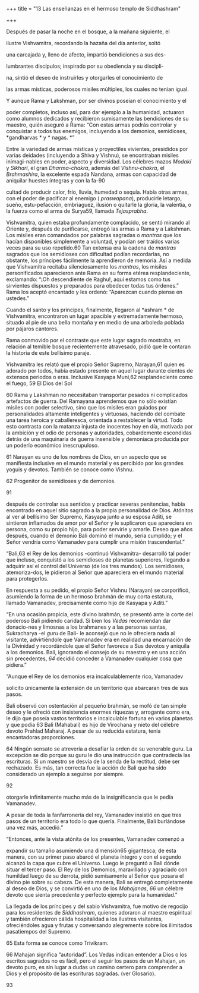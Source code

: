 +++
title = "13 Las enseñanzas en el hermoso templo de Siddhashram"

+++

Después de pasar la noche en el bosque, a la mañana siguiente, el 

ilustre Vishvamitra, recordando la hazaña del día anterior, soltó 

una carcajada y, lleno de afecto, impartió bendiciones a sus des-

lumbrantes discípulos; inspirado por su obediencia y su discipli-

na, sintió el deseo de instruirles y otorgarles el conocimiento de 

las armas místicas, poderosos misiles múltiples, los cuales no tenían igual. 

Y aunque Rama y Lakshman, por ser divinos poseían el conocimiento y el 

poder completos, incluso así, para dar ejemplo a la humanidad, actuaron como alumnos dedicados y recibieron sumisamente las bendiciones de su maestro, quién aseguró a Rama: “Con estas armas podrás controlar y conquistar a todos tus enemigos, incluyendo a los demonios, semidioses, *gandharvas * y * nagas. *” 

Entre la variedad de armas místicas y proyectiles vivientes, presididos por varias deidades \(incluyendo a Shiva y Vishnu\), se encontraban misiles inimagi-nables en poder, aspecto y diversidad. Los célebres mazos *Modakí* y *Sikharí*, el gran *Dharma-chakra*, además del *Vishnu-chakra*, el *Brahmashira*, la excelente espada Nandana, armas con capacidad de aniquilar huestes íntegras y con la fa-90



cultad de producir calor, frío, lluvia, humedad o sequía. Había otras armas, con el poder de pacificar al enemigo \( *praswapana*\), producirle letargo, sueño, estu-pefacción, embriaguez, ilusión o quitarle la gloria, la valentía, o la fuerza como el arma de Surya59, llamada *Tejasprabha*. 

Vishvamitra, quien estaba profundamente complacido, se sentó mirando al Oriente y, después de purificarse, entregó las armas a Rama y a Lakshman. Los misiles eran comandados por palabras sagradas o *mantras* que los hacían disponibles simplemente a voluntad, y podían ser traídos varias veces para su uso repetido.60 Tan extensa era la cadena de *mantras* sagrados que los semidioses con dificultad podían recordarlas, no obstante, los príncipes fácilmente la aprendieron de memoria. Así a medida que Vishvamitra recitaba silenciosamente los *mantras*, los misiles personificados aparecieron ante Rama en su forma etérea resplandeciente, exclamando: “¡Oh descendiente de Raghu\!, aquí estamos como tus sirvientes dispuestos y preparados para obedecer todas tus órdenes.” Rama los aceptó encantado y les ordenó: “Aparezcan cuando piense en ustedes.” 

Cuando el santo y los príncipes, finalmente, llegaron al *ashram * de Vishvamitra, encontraron un lugar apacible y extremadamente hermoso, situado al pie de una bella montaña y en medio de una arboleda poblada por pájaros cantores. 

Rama conmovido por el contraste que este lugar sagrado mostraba, en relación al temible bosque recientemente atravesado, pidió que le contaran la historia de este bellísimo paraje. 

Vishvamitra les relató que el propio Señor Supremo, Narayan,61 quien es adorado por todos, había estado presente en aquel lugar durante cientos de extensos periodos o eras. Inclusive Kasyapa Muni,62 resplandeciente como el fuego, 59 El Dios del Sol

60 Rama y Lakshman no necesitaban transportar pesados ni complicados artefactos de guerra. Del Ramayana aprendemos que no sólo existían misiles con poder selectivo, sino que los misiles eran guiados por personalidades altamente inteligentes y virtuosas, haciendo del combate una tarea heroica y caballeresca, orientada a restablecer la virtud. Todo esto contrasta con la matanza injusta de inocentes hoy en día, motivada por la ambición y el odio de personas y autoridades, cobardemente escondidas detrás de una maquinaria de guerra insensible y demoníaca producida por un poderío económico inescrupuloso. 

61 Narayan es uno de los nombres de Dios, en un aspecto que se manifiesta inclusive en el mundo material y es percibido por los grandes yoguis y devotos. También se conoce como Vishnu. 

62 Progenitor de semidioses y de demonios. 

91



después de controlar sus sentidos y practicar severas penitencias, había encontrado en aquel sitio sagrado a la propia personalidad de Dios. Atónitos al ver al bellísimo Ser Supremo, Kasyapa junto a su esposa Aditi, se sintieron inflamados de amor por el Señor y le suplicaron que apareciera en persona, como su propio hijo, para poder servirle y amarle. Deseo que años después, cuando el demonio Bali dominó el mundo, sería cumplido; y el Señor vendría como Vamanadev para cumplir una misión trascendental.” 

“Bali,63 el Rey de los demonios -continuó Vishvamitra- desarrolló tal poder que incluso, conquistó a los semidioses de planetas superiores, llegando a adquirir así el control del Universo \(de los tres mundos\). Los semidioses, atemoriza-dos, le pidieron al Señor que apareciera en el mundo material para protegerlos. 

En respuesta a su pedido, el propio Señor Vishnu \(Narayan\) se corporificó, asumiendo la forma de un hermoso brahmán de muy corta estatura, llamado Vamanadev, precisamente como hijo de Kasyapa y Aditi.” 

“En una ocasión propicia, este divino brahmán, se presentó ante la corte del poderoso Bali pidiendo caridad. Si bien los *Vedas* recomiendan dar donacio-nes y limosnas a los brahmanes y a las personas santas, Sukracharya -el *guru* de Bali- le aconsejó que no le ofreciera nada al visitante, advirtiéndole que Vamanadev era en realidad una encarnación de la Divinidad y recordándole que el Señor favorece a Sus devotos y aniquila a los demonios. Bali, ignorando el consejo de su maestro y en una acción sin precedentes, *64* decidió conceder a Vamanadev cualquier cosa que pidiera.” 

“Aunque el Rey de los demonios era incalculablemente rico, Vamanadev 

solicito únicamente la extensión de un territorio que abarcaran tres de sus pasos. 

Bali observó con ostentación al pequeño brahmán, se mofó de tan simple deseo y le ofreció con insistencia enormes riquezas y, arrogante como era, le dijo que poseía vastos territorios e incalculable fortuna en varios planetas y que podía 63 Bali \(Mahabali\) es hijo de Virochana y nieto del célebre devoto Prahlad Maharaj. A pesar de su reducida estatura, tenía encantadoras proporciones. 

64 Ningún sensato se atrevería a desafiar la orden de su venerable guru. La excepción se dio porque su guru le dio una instrucción que contradecía las escrituras. Si un maestro se desvía de la senda de la rectitud, debe ser rechazado. Es más, tan correcta fue la acción de Bali que ha sido considerado un ejemplo a seguirse por siempre. 

92



otorgarle infinitamente mucho más de la insignificancia que le pedía Vamanadev. 

A pesar de toda la fanfarronería del rey, Vamanadev insistió en que tres pasos de un territorio era todo lo que quería. Finalmente, Bali burlándose una vez más, accedió.” 

“Entonces, ante la vista atónita de los presentes, Vamanadev comenzó a 

expandir su tamaño asumiendo una dimensión65 gigantesca; de esta manera, con su primer paso abarcó el planeta íntegro y con el segundo alcanzó la capa que cubre el Universo. Luego le preguntó a Bali dónde situar el tercer paso. El Rey de los Demonios, maravillado y agraciado con humildad luego de su derrota, pidió sumisamente al Señor que posara el divino pie sobre su cabeza. De esta manera, Bali se entregó completamente al deseo de Dios, y se convirtió en uno de los *Mahajanas*, *66* un célebre devoto que sienta precedente y perfecto ejemplo para la humanidad.” 

La llegada de los príncipes y del sabio Vishvamitra, fue motivo de regocijo para los residentes de *Siddhashram*, quienes adoraron al maestro espiritual y también ofrecieron cálida hospitalidad a los ilustres visitantes, ofreciéndoles agua y frutas y conversando alegremente sobre los ilimitados pasatiempos del Supremo. 

65 Esta forma se conoce como Trivikram. 

66 Mahajan significa “autoridad”. Los Vedas indican entender a Dios o los escritos sagrados no es fácil, pero el seguir los pasos de un Mahajan, un devoto puro, es sin lugar a dudas un camino certero para comprender a Dios y el propósito de las escrituras sagradas. \(ver Glosario\). 

93


